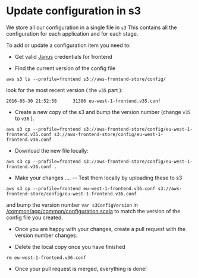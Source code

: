 # Update configuration in s3

We store all our configuration in a single file in `s3`
This contains all the configuration for each application and for each stage.

To add or update a configuration item you need to:

- Get valid [Janus](https://janus.gutools.co.uk) credentials for frontend

- Find the current version of the config file
```
aws s3 ls --profile=frontend s3://aws-frontend-store/config/
```

look for the most recent version ( the `v35` part ):

```
2016-08-30 21:52:58      31386 eu-west-1-frontend.v35.conf
```

- Create a new copy of the s3 and bump the version number (change `v35` to `v36` ).

```
aws s3 cp --profile=frontend s3://aws-frontend-store/config/eu-west-1-frontend.v35.conf s3://aws-frontend-store/config/eu-west-1-frontend.v36.conf
```

-  Download the new file locally:
```
aws s3 cp --profile=frontend s3://aws-frontend-store/config/eu-west-1-frontend.v36.conf .
```

- Make your changes ....
-- Test them locally by uploading these to s3
```
aws s3 cp --profile=frontend eu-west-1-frontend.v36.conf s3://aws-frontend-store/config/eu-west-1-frontend.v36.conf
```
and bump the version number `var s3ConfigVersion` in [/common/app/common/configuration.scala](https://github.com/guardian/frontend/blob/master/common/app/common/configuration.scala) to match the version of the config file you created.

- Once you are happy with your changes, create a pull request with the version number changes.

- Delete the local copy once you have finished
```
rm eu-west-1-frontend.v36.conf
```

- Once your pull request is merged, everything is done!
